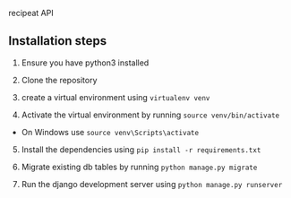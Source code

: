 recipeat API

## Installation steps

1. Ensure you have python3 installed

2. Clone the repository
3. create a virtual environment using `virtualenv venv`
4. Activate the virtual environment by running `source venv/bin/activate`

- On Windows use `source venv\Scripts\activate`

5. Install the dependencies using `pip install -r requirements.txt`

6. Migrate existing db tables by running `python manage.py migrate`

7. Run the django development server using `python manage.py runserver`

